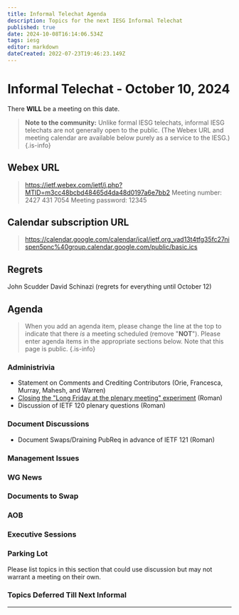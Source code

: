 ```yaml
---
title: Informal Telechat Agenda
description: Topics for the next IESG Informal Telechat
published: true
date: 2024-10-08T16:14:06.534Z
tags: iesg
editor: markdown
dateCreated: 2022-07-23T19:46:23.149Z
---
```


# Informal Telechat - October 10, 2024

There **WILL** be a meeting on this date.

> **Note to the community:** Unlike formal IESG telechats, informal IESG telechats are not generally open to the public. (The Webex URL and meeting calendar are available below purely as a service to the IESG.)
{.is-info}

## Webex URL

> https://ietf.webex.com/ietf/j.php?MTID=m3cc48bcbd48465d4da48d0197a6e7bb2
Meeting number: 2427 431 7054
Meeting password: 12345 


## Calendar subscription URL

> https://calendar.google.com/calendar/ical/ietf.org_vad13t4tfg35fc27nispen5pnc%40group.calendar.google.com/public/basic.ics


## Regrets
John Scudder
David Schinazi (regrets for everything until October 12)


## Agenda

> When you add an agenda item, please change the line at the top to indicate that there *is* a meeting scheduled (remove "**NOT**"). Please enter agenda items in the appropriate sections below.
Note that this page is public.
{.is-info}

### Administrivia

* Statement on Comments and Crediting Contributors (Orie, Francesca, Murray, Mahesh, and Warren)
* [Closing the "Long Friday at the plenary meeting" experiment](https://docs.google.com/document/d/1Edhvtm5QsDehZHX-9uSLgDgg_3kUPblTD3cTQhPZrug/edit) (Roman)
* Discussion of IETF 120 plenary questions (Roman)

### Document Discussions

* Document Swaps/Draining PubReq in advance of IETF 121 (Roman)

### Management Issues



### WG News 

### Documents to Swap 



### AOB

### Executive Sessions


### Parking Lot
Please list topics in this section that could use discussion but may not warrant a meeting on their own. 

### Topics Deferred Till Next Informal 

-------


